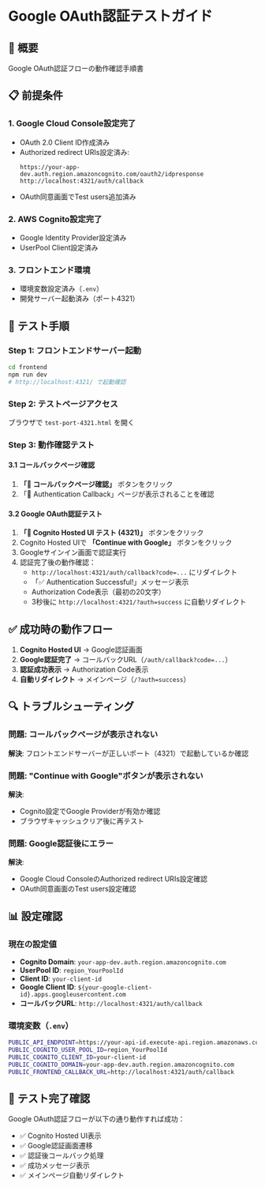 # Google OAuth認証テストガイド

## 🎯 概要

Google OAuth認証フローの動作確認手順書

## 📋 前提条件

### 1. Google Cloud Console設定完了
- OAuth 2.0 Client ID作成済み
- Authorized redirect URIs設定済み:
  ```
  https://your-app-dev.auth.region.amazoncognito.com/oauth2/idpresponse
  http://localhost:4321/auth/callback
  ```
- OAuth同意画面でTest users追加済み

### 2. AWS Cognito設定完了
- Google Identity Provider設定済み
- UserPool Client設定済み

### 3. フロントエンド環境
- 環境変数設定済み（`.env`）
- 開発サーバー起動済み（ポート4321）

## 🧪 テスト手順

### Step 1: フロントエンドサーバー起動
```bash
cd frontend
npm run dev
# http://localhost:4321/ で起動確認
```

### Step 2: テストページアクセス
ブラウザで `test-port-4321.html` を開く

### Step 3: 動作確認テスト

#### 3.1 コールバックページ確認
1. **「📄 コールバックページ確認」** ボタンをクリック
2. 「🔐 Authentication Callback」ページが表示されることを確認

#### 3.2 Google OAuth認証テスト
1. **「🚀 Cognito Hosted UI テスト (4321)」** ボタンをクリック
2. Cognito Hosted UIで **「Continue with Google」** ボタンをクリック
3. Googleサインイン画面で認証実行
4. 認証完了後の動作確認：
   - `http://localhost:4321/auth/callback?code=...` にリダイレクト
   - 「✅ Authentication Successful!」メッセージ表示
   - Authorization Code表示（最初の20文字）
   - 3秒後に `http://localhost:4321/?auth=success` に自動リダイレクト

## ✅ 成功時の動作フロー

1. **Cognito Hosted UI** → Google認証画面
2. **Google認証完了** → コールバックURL（`/auth/callback?code=...`）
3. **認証成功表示** → Authorization Code表示
4. **自動リダイレクト** → メインページ（`/?auth=success`）

## 🔍 トラブルシューティング

### 問題: コールバックページが表示されない
**解決**: フロントエンドサーバーが正しいポート（4321）で起動しているか確認

### 問題: "Continue with Google"ボタンが表示されない
**解決**: 
- Cognito設定でGoogle Providerが有効か確認
- ブラウザキャッシュクリア後に再テスト

### 問題: Google認証後にエラー
**解決**:
- Google Cloud ConsoleのAuthorized redirect URIs設定確認
- OAuth同意画面のTest users設定確認

## 📊 設定確認

### 現在の設定値
- **Cognito Domain**: `your-app-dev.auth.region.amazoncognito.com`
- **UserPool ID**: `region_YourPoolId`
- **Client ID**: `your-client-id`
- **Google Client ID**: `${your-google-client-id}.apps.googleusercontent.com`
- **コールバックURL**: `http://localhost:4321/auth/callback`

### 環境変数（`.env`）
```bash
PUBLIC_API_ENDPOINT=https://your-api-id.execute-api.region.amazonaws.com/prod
PUBLIC_COGNITO_USER_POOL_ID=region_YourPoolId
PUBLIC_COGNITO_CLIENT_ID=your-client-id
PUBLIC_COGNITO_DOMAIN=your-app-dev.auth.region.amazoncognito.com
PUBLIC_FRONTEND_CALLBACK_URL=http://localhost:4321/auth/callback
```

## 🎉 テスト完了確認

Google OAuth認証フローが以下の通り動作すれば成功：
- ✅ Cognito Hosted UI表示
- ✅ Google認証画面遷移
- ✅ 認証後コールバック処理
- ✅ 成功メッセージ表示
- ✅ メインページ自動リダイレクト
